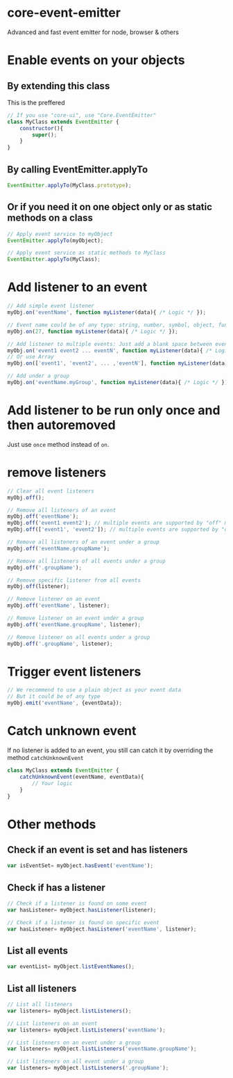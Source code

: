 # core-event-emitter
Advanced and fast event emitter for node, browser &amp; others

# Enable events on your objects

## By extending this class
This is the preffered
```javascript
// If you use "core-ui", use "Core.EventEmitter"
class MyClass extends EventEmitter {
	constructor(){
		super();
	}
}
```

## By calling EventEmitter.applyTo
```javascript
EventEmitter.applyTo(MyClass.prototype);
```

## Or if you need it on one object only or as static methods on a class
```javascript
// Apply event service to myObject
EventEmitter.applyTo(myObject);

// Apply event service as static methods to MyClass
EventEmitter.applyTo(MyClass);
```

# Add listener to an event
```javascript
// Add simple event listener
myObj.on('eventName', function myListener(data){ /* Logic */ });

// Event name could be of any type: string, number, symbol, object, function, ...
myObj.on(27, function myListener(data){ /* Logic */ });

// Add listener to multiple events: Just add a blank space between event names
myObj.on('event1 event2 ... eventN', function myListener(data){ /* Logic */ });
// Or use Array
myObj.on(['event1', 'event2', ... ,'eventN'], function myListener(data){ /* Logic */ });

// Add under a group
myObj.on('eventName.myGroup', function myListener(data){ /* Logic */ });
```

# Add listener to be run only once and then autoremoved
Just use `once` method instead of `on`.

# remove listeners
```javascript
// Clear all event listeners
myObj.off();

// Remove all listeners of an event
myObj.off('eventName');
myObj.off('event1 event2'); // multiple events are supported by "off" method
myObj.off(['event1', 'event2']); // multiple events are supported by "off" method

// Remove all listeners of an event under a group
myObj.off('eventName.groupName');

// Remove all listeners of all events under a group
myObj.off('.groupName');

// Remove specific listener from all events
myObj.off(listener);

// Remove listener on an event
myObj.off('eventName', listener);

// Remove listener on an event under a group
myObj.off('eventName.groupName', listener);

// Remove listener on all events under a group
myObj.off('.groupName', listener);
```

# Trigger event listeners
```javascript
// We recommend to use a plain object as your event data
// But it could be of any type
myObj.emit('eventName', {eventData});
```

# Catch unknown event
If no listener is added to an event, you still can catch it by overriding the method `catchUnknownEvent`
```javascript
class MyClass extends EventEmitter {
	catchUnknownEvent(eventName, eventData){
		// Your logic
	}
}
```

# Other methods

## Check if an event is set and has listeners
```javascript
var isEventSet= myObject.hasEvent('eventName');
```

## Check if has a listener
```javascript
// Check if a listener is found on some event
var hasListener= myObject.hasListener(listener);

// Check if a listener is found on specific event
var hasListener= myObject.hasListener('eventName', listener);
```

## List all events
```javascript
var eventList= myObject.listEventNames();
```

## List all listeners
```javascript
// List all listeners
var listeners= myObject.listListeners();

// List listeners on an event
var listeners= myObject.listListeners('eventName');

// List listeners on an event under a group
var listeners= myObject.listListeners('eventName.groupName');

// List listeners on all event under a group
var listeners= myObject.listListeners('.groupName');
```
